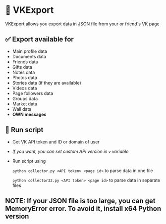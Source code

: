 # 📄 VKExport

VKExport allows you export data in JSON file from your or friend's VK page

## ✅ Export available for
* Main profile data
* Documents  data
* Friends data
* Gifts data
* Notes data
* Photos data
* Stories data (if they are available)
* Videos data
* Page followers data
* Groups data
* Market data
* Wall data
* **OWN messages**

## 🔌 Run script
* Get VK API token and ID or domain of user
* *If you want, you can set custom API version in `v` variable*
* Run script using 
  
    `python collector.py <API token> <page id>` to parse data in one file

    `python collector32.py <API token> <page id>` to parse data in separate files

## NOTE: If your JSON file is too large, you can get MemoryError error. To avoid it, install x64 Python version

